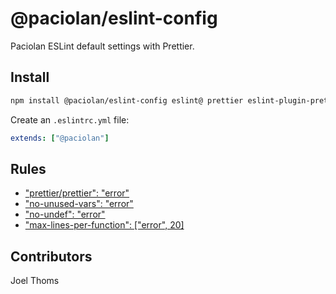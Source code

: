 # @paciolan/eslint-config

Paciolan ESLint default settings with Prettier.

## Install

```bash
npm install @paciolan/eslint-config eslint@ prettier eslint-plugin-prettier eslint-config-prettier
```

Create an `.eslintrc.yml` file:

```yaml
extends: ["@paciolan"]
```

## Rules

- ["prettier/prettier": "error"](https://github.com/prettier/eslint-config-prettier)
- ["no-unused-vars": "error"](https://eslint.org/docs/rules/no-unused-vars)
- ["no-undef": "error"](https://eslint.org/docs/rules/no-undef)
- ["max-lines-per-function": ["error", 20]](https://eslint.org/docs/rules/max-lines-per-function)

## Contributors

Joel Thoms

